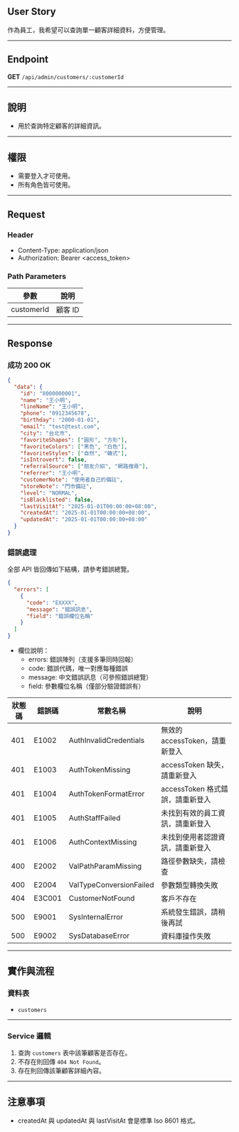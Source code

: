 ## User Story

作為員工，我希望可以查詢單一顧客詳細資料，方便管理。

---

## Endpoint

**GET** `/api/admin/customers/:customerId`

---

## 說明

- 用於查詢特定顧客的詳細資訊。

---

## 權限

- 需要登入才可使用。
- 所有角色皆可使用。

---

## Request

### Header

- Content-Type: application/json
- Authorization: Bearer <access_token>

### Path Parameters

| 參數       | 說明    |
| ---------- | ------- |
| customerId | 顧客 ID |

---

## Response

### 成功 200 OK

```json
{
  "data": {
    "id": "8000000001",
    "name": "王小明",
    "lineName": "王小明",
    "phone": "0912345678",
    "birthday": "2000-01-01",
    "email": "test@test.com",
    "city": "台北市",
    "favoriteShapes": ["圓形", "方形"],
    "favoriteColors": ["黑色", "白色"],
    "favoriteStyles": ["自然", "韓式"],
    "isIntrovert": false,
    "referralSource": ["朋友介紹", "網路搜尋"],
    "referrer": "王小明",
    "customerNote": "使用者自己的備註",
    "storeNote": "門市備註",
    "level": "NORMAL",
    "isBlacklisted": false,
    "lastVisitAt": "2025-01-01T00:00:00+08:00",
    "createdAt": "2025-01-01T00:00:00+08:00",
    "updatedAt": "2025-01-01T00:00:00+08:00"
  }
}
```

### 錯誤處理

全部 API 皆回傳如下結構，請參考錯誤總覽。

```json
{
  "errors": [
    {
      "code": "EXXXX",
      "message": "錯誤訊息",
      "field": "錯誤欄位名稱"
    }
  ]
}
```

- 欄位說明：
  - errors: 錯誤陣列（支援多筆同時回報）
  - code: 錯誤代碼，唯一對應每種錯誤
  - message: 中文錯誤訊息（可參照錯誤總覽）
  - field: 參數欄位名稱（僅部分驗證錯誤有）

| 狀態碼 | 錯誤碼 | 常數名稱                | 說明                             |
| ------ | ------ | ----------------------- | -------------------------------- |
| 401    | E1002  | AuthInvalidCredentials  | 無效的 accessToken，請重新登入   |
| 401    | E1003  | AuthTokenMissing        | accessToken 缺失，請重新登入     |
| 401    | E1004  | AuthTokenFormatError    | accessToken 格式錯誤，請重新登入 |
| 401    | E1005  | AuthStaffFailed         | 未找到有效的員工資訊，請重新登入 |
| 401    | E1006  | AuthContextMissing      | 未找到使用者認證資訊，請重新登入 |
| 400    | E2002  | ValPathParamMissing     | 路徑參數缺失，請檢查             |
| 400    | E2004  | ValTypeConversionFailed | 參數類型轉換失敗                 |
| 404    | E3C001 | CustomerNotFound        | 客戶不存在                       |
| 500    | E9001  | SysInternalError        | 系統發生錯誤，請稍後再試         |
| 500    | E9002  | SysDatabaseError        | 資料庫操作失敗                   |

---

## 實作與流程

### 資料表

- `customers`

---

### Service 邏輯

1. 查詢 `customers` 表中該筆顧客是否存在。
2. 不存在則回傳 `404 Not Found`。
3. 存在則回傳該筆顧客詳細內容。

---

## 注意事項

- createdAt 與 updatedAt 與 lastVisitAt 會是標準 Iso 8601 格式。
